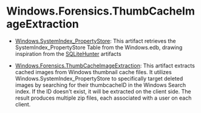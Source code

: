 # Windows.Forensics.ThumbCacheImageExtraction

- [Windows.SystemIndex_PropertyStore](./Windows.SystemIndex_PropertyStore.yaml): This artifact retrieves the SystemIndex_PropertyStore Table from the Windows.edb, drawing inspiration from the [SQLiteHunter](https://github.com/Velocidex/SQLiteHunter?tab=readme-ov-file) artifacts 

- [Windows.Forensics.ThumbCacheImageExtraction](./Windows.Forensics.ThumbCacheImageExtraction.yaml): This artifact extracts cached images from Windows thumbnail cache files. It utilizes Windows.SystemIndex_PropertyStore to specifically target deleted images by searching for their thumbcacheID in the Windows Search index. If the ID doesn't exist, it will be extracted on the client side. The result produces multiple zip files, each associated with a user on each client.